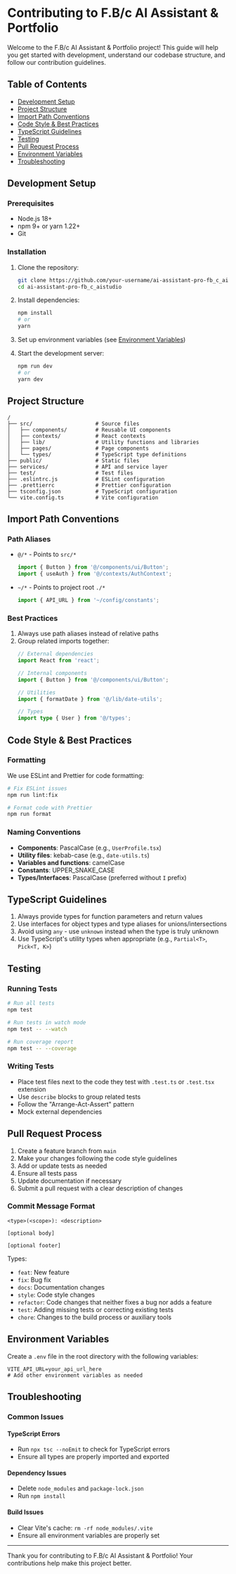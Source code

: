 # Contributing to F.B/c AI Assistant & Portfolio

Welcome to the F.B/c AI Assistant & Portfolio project! This guide will help you get started with development, understand our codebase structure, and follow our contribution guidelines.

## Table of Contents
- [Development Setup](#development-setup)
- [Project Structure](#project-structure)
- [Import Path Conventions](#import-path-conventions)
- [Code Style & Best Practices](#code-style--best-practices)
- [TypeScript Guidelines](#typescript-guidelines)
- [Testing](#testing)
- [Pull Request Process](#pull-request-process)
- [Environment Variables](#environment-variables)
- [Troubleshooting](#troubleshooting)

## Development Setup

### Prerequisites
- Node.js 18+
- npm 9+ or yarn 1.22+
- Git

### Installation
1. Clone the repository:
   ```bash
   git clone https://github.com/your-username/ai-assistant-pro-fb_c_aistudio.git
   cd ai-assistant-pro-fb_c_aistudio
   ```

2. Install dependencies:
   ```bash
   npm install
   # or
   yarn
   ```

3. Set up environment variables (see [Environment Variables](#environment-variables))

4. Start the development server:
   ```bash
   npm run dev
   # or
   yarn dev
   ```

## Project Structure

```
/
├── src/                    # Source files
│   ├── components/         # Reusable UI components
│   ├── contexts/           # React contexts
│   ├── lib/                # Utility functions and libraries
│   ├── pages/              # Page components
│   └── types/              # TypeScript type definitions
├── public/                 # Static files
├── services/               # API and service layer
├── test/                   # Test files
├── .eslintrc.js            # ESLint configuration
├── .prettierrc             # Prettier configuration
├── tsconfig.json           # TypeScript configuration
└── vite.config.ts          # Vite configuration
```

## Import Path Conventions

### Path Aliases
- `@/*` - Points to `src/*`
  ```typescript
  import { Button } from '@/components/ui/Button';
  import { useAuth } from '@/contexts/AuthContext';
  ```

- `~/*` - Points to project root `./*`
  ```typescript
  import { API_URL } from '~/config/constants';
  ```

### Best Practices
1. Always use path aliases instead of relative paths
2. Group related imports together:
   ```typescript
   // External dependencies
   import React from 'react';
   
   // Internal components
   import { Button } from '@/components/ui/Button';
   
   // Utilities
   import { formatDate } from '@/lib/date-utils';
   
   // Types
   import type { User } from '@/types';
   ```

## Code Style & Best Practices

### Formatting
We use ESLint and Prettier for code formatting:
```bash
# Fix ESLint issues
npm run lint:fix

# Format code with Prettier
npm run format
```

### Naming Conventions
- **Components**: PascalCase (e.g., `UserProfile.tsx`)
- **Utility files**: kebab-case (e.g., `date-utils.ts`)
- **Variables and functions**: camelCase
- **Constants**: UPPER_SNAKE_CASE
- **Types/Interfaces**: PascalCase (preferred without `I` prefix)

## TypeScript Guidelines

1. Always provide types for function parameters and return values
2. Use interfaces for object types and type aliases for unions/intersections
3. Avoid using `any` - use `unknown` instead when the type is truly unknown
4. Use TypeScript's utility types when appropriate (e.g., `Partial<T>`, `Pick<T, K>`)

## Testing

### Running Tests
```bash
# Run all tests
npm test

# Run tests in watch mode
npm test -- --watch

# Run coverage report
npm test -- --coverage
```

### Writing Tests
- Place test files next to the code they test with `.test.ts` or `.test.tsx` extension
- Use `describe` blocks to group related tests
- Follow the "Arrange-Act-Assert" pattern
- Mock external dependencies

## Pull Request Process

1. Create a feature branch from `main`
2. Make your changes following the code style guidelines
3. Add or update tests as needed
4. Ensure all tests pass
5. Update documentation if necessary
6. Submit a pull request with a clear description of changes

### Commit Message Format
```
<type>(<scope>): <description>

[optional body]

[optional footer]
```

Types:
- `feat`: New feature
- `fix`: Bug fix
- `docs`: Documentation changes
- `style`: Code style changes
- `refactor`: Code changes that neither fixes a bug nor adds a feature
- `test`: Adding missing tests or correcting existing tests
- `chore`: Changes to the build process or auxiliary tools

## Environment Variables

Create a `.env` file in the root directory with the following variables:

```env
VITE_API_URL=your_api_url_here
# Add other environment variables as needed
```

## Troubleshooting

### Common Issues

#### TypeScript Errors
- Run `npx tsc --noEmit` to check for TypeScript errors
- Ensure all types are properly imported and exported

#### Dependency Issues
- Delete `node_modules` and `package-lock.json`
- Run `npm install`

#### Build Issues
- Clear Vite's cache: `rm -rf node_modules/.vite`
- Ensure all environment variables are properly set

---

Thank you for contributing to F.B/c AI Assistant & Portfolio! Your contributions help make this project better.